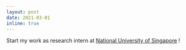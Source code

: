 ```yaml
---
layout: post
date: 2021-03-01 
inline: true
---
```


Start my work as research intern at [National University of Singapore][nus] ! 

[nus]: https://www.nus.edu.sg
